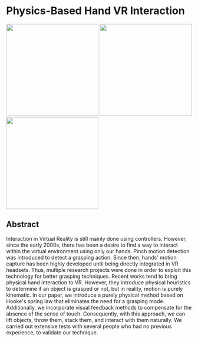 # **Physics-Based Hand VR Interaction**

<!-- ![](imgs/lift2_new.png) ![](imgs/throw1_1.1.1.png) ![](imgs/throw2_1.1.2.png) -->

<img src="imgs/lift2_new.png" width="250" height="auto">
<img src="imgs/throw1_1.1.1.png" width="250" height="auto">
<img src="imgs/throw2_1.1.2.png" width="250" height="auto">

## **Abstract**

Interaction in Virtual Reality is still mainly done using controllers. However, since the early 2000s, there has been a desire to find a way to interact within the virtual environment using only our hands. Pinch motion detection was introduced to detect a grasping action. Since then, hands' motion capture has been highly developed until being directly integrated in VR headsets. Thus, multiple research projects were done in order to exploit this technology for better grasping techniques. Recent works tend to bring physical hand interaction to VR. However, they introduce physical heuristics to determine if an object is grasped or not, but in reality, motion is purely kinematic. In our paper, we introduce a purely physical method based on Hooke's spring law that eliminates the need for a grasping mode. Additionally, we incorporate visual feedback methods to compensate for the absence of the sense of touch. Consequently, with this approach, we can lift objects, throw them, stack them, and interact with them naturally. We carried out extensive tests with several people who had no previous experience, to validate our technique.
